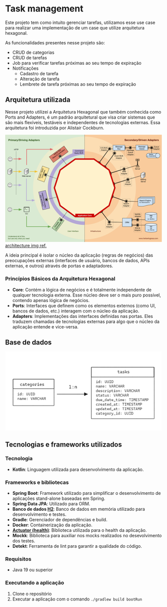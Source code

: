 # Task management

Este projeto tem como intuito gerenciar tarefas, utilizamos esse use case para realizar uma implementação de um case que utilize arquitetura hexagonal. 

As funcionalidades presentes nesse projeto são:
- CRUD de categorias
- CRUD de tarefas
- Job para verificar tarefas próximas ao seu tempo de expiração
- Notificações
  - Cadastro de tarefa
  - Alteração de tarefa
  - Lembrete de tarefa próximas ao seu tempo de expiração


## Arquitetura utilizada
Nesse projeto utilizei a Arquitetura Hexagonal que também conhecida como Ports and Adapters, é um padrão arquitetural que visa criar sistemas que são mais flexíveis, testáveis e independentes de tecnologias externas. Essa arquitetura foi introduzida por Alistair Cockburn.

![architecture.png](images/architecture.png)
[architecture img ref.](https://herbertograca.com/2017/11/16/explicit-architecture-01-ddd-hexagonal-onion-clean-cqrs-how-i-put-it-all-together/)

A ideia principal é isolar o núcleo da aplicação (regras de negócios) das preocupações externas (interfaces de usuário, bancos de dados, APIs externas, e outros) através de portas e adaptadores.

### Princípios Básicos da Arquitetura Hexagonal
- **Core**: Contém a lógica de negócios e é totalmente independente de qualquer tecnologia externa. Esse núcleo deve ser o mais puro possível, contendo apenas lógica de negócios.
- **Ports**: Interfaces que definem como os elementos externos (como UI, bancos de dados, etc.) interagem com o núcleo da aplicação.
- **Adapters**: Implementações das interfaces definidas nas portas. Eles traduzem chamadas de tecnologias externas para algo que o núcleo da aplicação entende e vice-versa.

## Base de dados
![database.png](images/database.png)

## Tecnologias e frameworks utilizados

### Tecnologia
- **Kotlin**: Linguagem utilizada para desenvolvimento da aplicação.

### Frameworks e bibliotecas
- **Spring Boot**: Framework utilizado para simplificar o desenvolvimento de aplicações stand-alone baseadas em Spring.
- **Spring Data JPA**: Utilizado para ORM.
- **Banco de dados [H2](http://localhost:8080/h2-console)**: Banco de dados em memória utilizado para desenvolvimento e testes.
- **Gradle**: Gerenciador de dependências e build.
- **Docker**: Containerização da aplicação.
- **[Actuator (health)](http://localhost:8080/actuator/health)**: Biblioteca utilizada para o health da aplicação.
- **Mockk**: Biblioteca para auxiliar nos mocks realizados no desevolvimento dos testes.
- **Detekt**: Ferramenta de lint para garantir a qualidade do código.

### Requisitos
- Java 19 ou superior

### Executando a aplicação
1. Clone o repositório
2. Executar a aplicação com o comando `./gradlew build bootRun`
